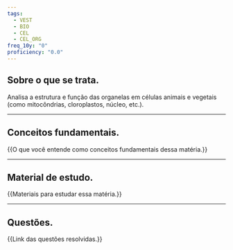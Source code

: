```yaml
---
tags:
  - VEST
  - BIO
  - CEL
  - CEL_ORG
freq_10y: "0"
proficiency: "0.0"
---
```

## Sobre o que se trata.

Analisa a estrutura e função das organelas em células animais e vegetais (como mitocôndrias, cloroplastos, núcleo, etc.).

--- 
## Conceitos fundamentais.

{{O que você entende como conceitos fundamentais dessa matéria.}}

---
## Material de estudo.

{{Materiais para estudar essa matéria.}}

--- 
## Questões.

{{Link das questões resolvidas.}}